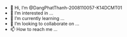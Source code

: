 - 👋 Hi, I’m @DangPhatThanh-2008110057-K14DCMT01
- 👀 I’m interested in ...
- 🌱 I’m currently learning ...
- 💞️ I’m looking to collaborate on ...
- 📫 How to reach me ...

<!---
DangPhatThanh-2008110057-K14DCMT01/DangPhatThanh-2008110057-K14DCMT01 is a ✨ special ✨ repository because its `README.md` (this file) appears on your GitHub profile.
You can click the Preview link to take a look at your changes.
--->
